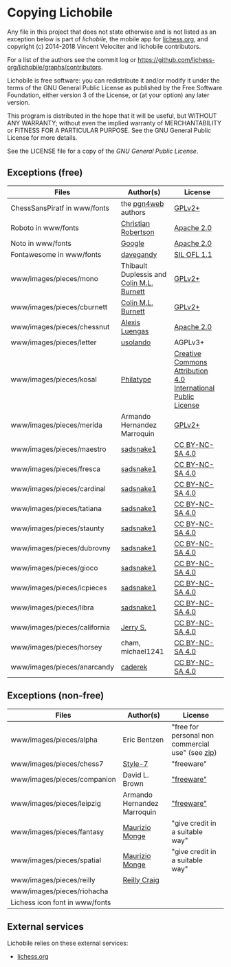 Copying Lichobile
=================

Any file in this project that does not state otherwise and is not listed as an
exception below is part of *lichobile*, the mobile app for
[lichess.org](lichess.org/mobile), and copyright (c) 2014-2018 Vincent Velociter
and lichobile contributors.

For a list of the authors see the commit log or
https://github.com/lichess-org/lichobile/graphs/contributors.

Lichobile is free software: you can redistribute it and/or modify
it under the terms of the GNU General Public License as published by
the Free Software Foundation, either version 3 of the License, or
(at your option) any later version.

This program is distributed in the hope that it will be useful,
but WITHOUT ANY WARRANTY; without even the implied warranty of
MERCHANTABILITY or FITNESS FOR A PARTICULAR PURPOSE. See the
GNU General Public License for more details.

See the LICENSE file for a copy of the *GNU General Public License*.

Exceptions (free)
-----------------

Files | Author(s) | License
--- | --- | ---
ChessSansPiratf in www/fonts | the [pgn4web](http://pgn4web.casaschi.net/home.html) authors | [GPLv2+](https://www.gnu.org/licenses/gpl-2.0.txt)
Roboto in www/fonts | [Christian Robertson](http://christianrobertson.com/) | [Apache 2.0](http://www.apache.org/licenses/LICENSE-2.0)
Noto in www/fonts | [Google](https://fonts.google.com/specimen/Noto+Sans) | [Apache 2.0](http://www.apache.org/licenses/LICENSE-2.0)
Fontawesome in www/fonts | [davegandy](https://fontawesome.com) | [SIL OFL 1.1](https://opensource.org/licenses/OFL-1.1)
www/images/pieces/mono | Thibault Duplessis and [Colin M.L. Burnett](https://en.wikipedia.org/wiki/User:Cburnett) | [GPLv2+](https://www.gnu.org/licenses/gpl-2.0.txt)
www/images/pieces/cburnett | [Colin M.L. Burnett](https://en.wikipedia.org/wiki/User:Cburnett) | [GPLv2+](https://www.gnu.org/licenses/gpl-2.0.txt)
www/images/pieces/chessnut | [Alexis Luengas](https://github.com/LexLuengas) | [Apache 2.0](https://github.com/LexLuengas/chessnut-pieces/blob/master/LICENSE.txt)
www/images/pieces/letter | [usolando](https://lichess.org/@/usolando) | AGPLv3+
www/images/pieces/kosal | [Philatype](https://www.philatype.com/) | [Creative Commons Attribution 4.0 International Public License](https://creativecommons.org/licenses/by/4.0/legalcode)
www/images/pieces/merida | Armando Hernandez Marroquin | [GPLv2+](https://www.gnu.org/licenses/gpl-2.0.txt)
www/images/pieces/maestro | [sadsnake1](https://github.com/sadsnake1) | [CC BY-NC-SA 4.0](https://creativecommons.org/licenses/by-nc-sa/4.0/)
www/images/pieces/fresca | [sadsnake1](https://github.com/sadsnake1) | [CC BY-NC-SA 4.0](https://creativecommons.org/licenses/by-nc-sa/4.0/)
www/images/pieces/cardinal | [sadsnake1](https://github.com/sadsnake1) | [CC BY-NC-SA 4.0](https://creativecommons.org/licenses/by-nc-sa/4.0/)
www/images/pieces/tatiana | [sadsnake1](https://github.com/sadsnake1) | [CC BY-NC-SA 4.0](https://creativecommons.org/licenses/by-nc-sa/4.0/)
www/images/pieces/staunty | [sadsnake1](https://github.com/sadsnake1) | [CC BY-NC-SA 4.0](https://creativecommons.org/licenses/by-nc-sa/4.0/)
www/images/pieces/dubrovny | [sadsnake1](https://github.com/sadsnake1) | [CC BY-NC-SA 4.0](https://creativecommons.org/licenses/by-nc-sa/4.0/)
www/images/pieces/gioco | [sadsnake1](https://github.com/sadsnake1) | [CC BY-NC-SA 4.0](https://creativecommons.org/licenses/by-nc-sa/4.0/)
www/images/pieces/icpieces | [sadsnake1](https://github.com/sadsnake1) | [CC BY-NC-SA 4.0](https://creativecommons.org/licenses/by-nc-sa/4.0/)
www/images/pieces/libra | [sadsnake1](https://github.com/sadsnake1) | [CC BY-NC-SA 4.0](https://creativecommons.org/licenses/by-nc-sa/4.0/)
www/images/pieces/california | [Jerry S.](https://sites.google.com/view/jerrychess/home) | [CC BY-NC-SA 4.0](https://creativecommons.org/licenses/by-nc-sa/4.0/)
www/images/pieces/horsey | cham, michael1241 | [CC BY-NC-SA 4.0](https://creativecommons.org/licenses/by-nc-sa/4.0/)
www/images/pieces/anarcandy | [caderek](https://github.com/caderek) | [CC BY-NC-SA 4.0](https://creativecommons.org/licenses/by-nc-sa/4.0/)

Exceptions (non-free)
---------------------

Files | Author(s) | License
--- | --- | ---
www/images/pieces/alpha | Eric Bentzen | "free for personal non commercial use" (see [zip](http://www.enpassant.dk/chess/downl/alpha.zip))
www/images/pieces/chess7 | [Style-7](http://www.styleseven.com/) | "freeware"
www/images/pieces/companion | David L. Brown | ["freeware"](http://www.enpassant.dk/chess/fonteng.htm#GC)
www/images/pieces/leipzig | Armando Hernandez Marroquin | ["freeware"](http://www.enpassant.dk/chess/fonteng.htm#LEIPZIG)
www/images/pieces/fantasy | [Maurizio Monge](http://poisson.phc.unipi.it/~monge/chess_art.php) | "give credit in a suitable way"
www/images/pieces/spatial | [Maurizio Monge](http://poisson.phc.unipi.it/~monge/chess_art.php) | "give credit in a suitable way"
www/images/pieces/reilly | [Reilly Craig](https://instagram.com/fader_) |
www/images/pieces/riohacha |
Lichess icon font in www/fonts |

External services
-----------------

Lichobile relies on these external services:

* [lichess.org](https://lichess.org)
